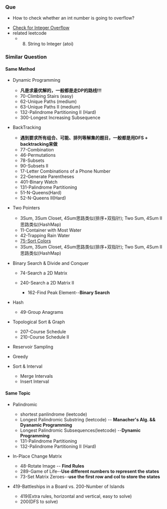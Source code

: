 ### Que
+ How to check whether an int number is going to overflow? 
* [Check for Integer Overflow](http://www.geeksforgeeks.org/check-for-integer-overflow/)
* related leetcode
   + 8. String to Integer (atoi)

### Similar Question

#### Same Method

+ Dynamic Programming
  + **凡是求最优解的，一般都是走DP的路线!!!**
  + 70-Climbing Stairs (easy)
  + 62-Unique Paths (medium)
  + 63-Unique Paths II (medium)
  + 132-Palindrome Partitioning II (Hard)
  + 300-Longest Increasing Subsequence
+ BackTracking
  + **遇到要求所有组合、可能、排列等解集的题目，一般都是用DFS + backtracking来做**
  + 77-Combination
  + 46-Permutations
  + 78-Subsets
  + 90-Subsets II
  + 17-Letter Combinations of a Phone Number
  + 22-Generate Parentheses
  + 401-Binary Watch
  + 131-Palindrome Partitioning
  + 51-N-Queens(Hard)
  + 52-N-Queens II(Hard)


+ Two Pointers

  + 3Sum, 3Sum Closet, 4Sum思路类似(排序+双指针); Two Sum, 4Sum II思路类似(HashMap)
  + 11-Container with Most Water
  + 42-Trapping Rain Water
  + [75-Sort Colors](https://leetcode.com/problems/sort-colors)   
  + 3Sum, 3Sum Closet, 4Sum思路类似(排序+双指针); Two Sum, 4Sum II思路类似(HashMap)


+ Binary Search & Divide and Conquer

  + 74-Search a 2D Matrix 
  + 240-Search a 2D Matrix II

    + 162-Find Peak Element--**Binary Search**
+ Hash
  - 49-Group Anagrams
+ Topological Sort & Graph
  + 207-Course Schedule
  + 210-Course Schedule II
+ Reservoir Sampling
+ Greedy
+ Sort & Interval
  + Merge Intervals
  + Insert Interval


#### Same Topic

+ Palindromic
  + shortest panlindrome (leetcode)
  + Longest Palindromic Substring (leetcode) -- **Manacher's Alg. && Dyanamic Programming**
  + Longest Palindromic Subsequences(leetcode) --**Dynamic Programming**
  + 131-Palindrome Partitioning
  + 132-Palindrome Partitioning II (Hard)


+ In-Place Change Matrix

  + 48-Rotate Image -- **Find Rules**
  + 289-Game of Life--**Use different numbers to represent the states**
  + 73-Set Matrix Zeroes--**use the first row and col to store the states**
+ 419-Battleships in a Board vs. 200-Number of Islands
  - 419(Extra rules, horizontal and vertical, easy to solve)
  - 200(DFS to solve)



